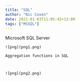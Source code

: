 ```yaml
---
title: "SQL"
author: "Nic Coxen"
date: 2021-01-03T11:05:42+13:00
tags: ["MSSQL"]
---
```



Microsoft SQL Server


```
![png](png1.png)

Aggregation functions in SQL



![png](png2.png)
